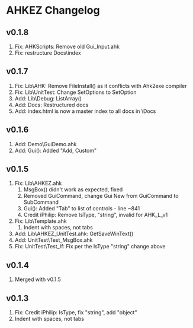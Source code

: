 
# AHKEZ Changelog

## v0.1.8

  1. Fix: AHKScripts: Remove old Gui_Input.ahk
  1. Fix: restructure Docs\index

## v0.1.7

  1. Fix: Lib\AHK: Remove FileInstall() as it conflicts with Ahk2exe compiler
  1. Fix: Lib\UnitTest: Change SetOptions to SetOption
  1. Add: Lib\Debug: ListArray()
  1. Add: Docs: Restructured docs
  1. Add: index.html is now a master index to all docs in \Docs

## v0.1.6

  1. Add: Demo\GuiDemo.ahk
  1. Add: Gui(): Added "Add, Custom"

## v0.1.5

  1. Fix: Lib\AHKEZ.ahk
      1. MsgBox() didn't work as expected, fixed
      1. Removed GuiCommand, change Gui New from GuiCommand to SubCommand
      1. Gui(): Added "Tab" to list of controls - line ~841
      1. Credit iPhilip: Remove IsType, "string", invalid for AHK_L_v1
  1. Fix: Lib\Template.ahk
      1. Indent with spaces, not tabs
  1. Add: Lib\AHKEZ_UnitTest.ahk: GetSaveWinText()
  1. Add: UnitTest\Test_MsgBox.ahk
  1. Fix: UnitTest\Test_If: Fix per the IsType "string" change above

## v0.1.4

  1. Merged with v0.1.5
  
## v0.1.3

  1. Fix: Credit iPhilip: IsType, fix "string", add "object"
  1. Indent with spaces, not tabs

  
